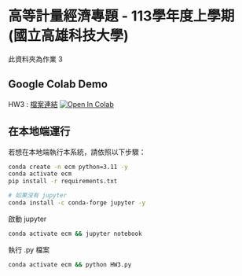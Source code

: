 # 高等計量經濟專題 - 113學年度上學期 (國立高雄科技大學)

此資料夾為作業 3

## Google Colab Demo

HW3 : 
[檔案連結](https://github.com/guanyuhoujeff/113_NKUST_Advanced_Econometrics/tree/main/homework3) [![Open In Colab](https://colab.research.google.com/assets/colab-badge.svg)](https://colab.research.google.com/github/guanyuhoujeff/113_NKUST_Advanced_Econometrics/blob/main/homework3/HW3.ipynb)

## 在本地端運行

若想在本地端執行本系統，請依照以下步驟：

```bash
conda create -n ecm python=3.11 -y
conda activate ecm
pip install -r requirements.txt

# 如果沒有 jupyter
conda install -c conda-forge jupyter -y
```

啟動 jupyter
```bash
conda activate ecm && jupyter notebook
```

執行 .py 檔案
```bash
conda activate ecm && python HW3.py
```


